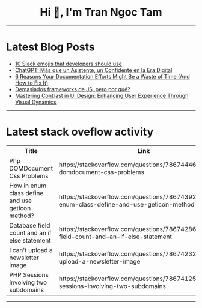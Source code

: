 <h1 align="center">Hi 👋, I'm Tran Ngoc Tam</h1>

---

# Latest Blog Posts 
<!-- BLOG-POST-LIST:START -->
- [10 Slack emojis that developers should use](https://dev.to/gabrielpineda/10-slack-emojis-that-developers-should-use-387c)
- [ChatGPT: Más que un Asistente, un Confidente en la Era Digital](https://dev.to/jzchannel03/chatgpt-mas-que-un-asistente-un-confidente-en-la-era-digital-555)
- [6 Reasons Your Documentation Efforts Might Be a Waste of Time &lpar;And How to Fix It&rpar;](https://dev.to/ifrah/6-reasons-your-documentation-efforts-might-be-a-waste-of-time-and-how-to-fix-it-aol)
- [Demasiados frameworks de JS, pero por qué?](https://dev.to/jzchannel03/demasiados-frameworks-de-js-pero-por-que-25n6)
- [Mastering Contrast in UI Design: Enhancing User Experience Through Visual Dynamics](https://dev.to/prince_chouhan/mastering-contrast-in-ui-design-enhancing-user-experience-through-visual-dynamics-1njh)
<!-- BLOG-POST-LIST:END -->

---

# Latest stack oveflow activity
<table>
  <tr><th>Title</th><th>Link</th></tr>
  <!-- STACKOVERFLOW:START --><tr><td>Php DOMDocument Css Problems</td><td>https://stackoverflow.com/questions/78674446/php-domdocument-css-problems</td></tr><tr><td>How in enum class define and use getIcon method?</td><td>https://stackoverflow.com/questions/78674392/how-in-enum-class-define-and-use-geticon-method</td></tr><tr><td>Database field count and an if else statement</td><td>https://stackoverflow.com/questions/78674286/database-field-count-and-an-if-else-statement</td></tr><tr><td>I can&#39;t upload a newsletter image</td><td>https://stackoverflow.com/questions/78674232/i-cant-upload-a-newsletter-image</td></tr><tr><td>PHP Sessions Involving two subdomains</td><td>https://stackoverflow.com/questions/78674125/php-sessions-involving-two-subdomains</td></tr><!-- STACKOVERFLOW:END -->
</table>

---


